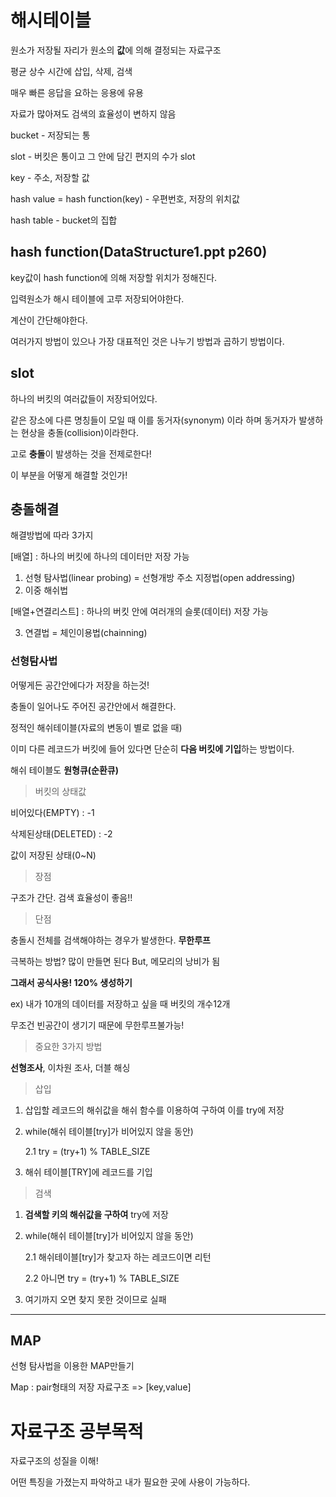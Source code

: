 # 해시테이블



원소가 저장될 자리가 원소의 **값**에 의해 결정되는 자료구조

평균 상수 시간에 삽입, 삭제, 검색

매우 빠른 응답을 요하는 응용에 유용

자료가 많아져도 검색의 효율성이 변하지 않음



bucket - 저장되는 통

slot - 버킷은 통이고 그 안에 담긴 편지의 수가 slot

key - 주소, 저장할 값

hash value = hash function(key) - 우편번호, 저장의 위치값

hash table - bucket의 집합



## hash function(DataStructure1.ppt p260)

key값이 hash function에 의해 저장할 위치가 정해진다.

입력원소가 해시 테이블에 고루 저장되어야한다. 

계산이 간단해야한다.

여러가지 방법이 있으나 가장 대표적인 것은 나누기 방법과 곱하기 방법이다.



## slot

하나의 버킷의 여러값들이 저장되어있다.

같은 장소에 다른 명칭들이 모일 때 이를 동거자(synonym) 이라 하며 동거자가 발생하는 현상을 충돌(collision)이라한다.

고로 **충돌**이 발생하는 것을 전제로한다!

이 부분을 어떻게 해결할 것인가!





## 충돌해결

해결방법에 따라 3가지

[배열] : 하나의 버킷에 하나의 데이터만 저장 가능

1. 선형 탐사법(linear probing) = 선형개방 주소 지정법(open addressing)
2. 이중 해쉬법

[배열+연결리스트] : 하나의 버킷 안에 여러개의 슬롯(데이터) 저장 가능

3. 연결법 = 체인이용법(chainning)





### 선형탐사법

어떻게든 공간안에다가 저장을 하는것!

충돌이 일어나도 주어진 공간안에서 해결한다.

정적인 해쉬테이블(자료의 변동이 별로 없을 때)

이미 다른 레코드가 버킷에 들어 있다면 단순히 **다음 버킷에 기입**하는 방법이다.

해쉬 테이블도 **원형큐(순환큐)**

> 버킷의 상태값

비어있다(EMPTY) : -1

삭제된상태(DELETED) : -2

값이 저장된 상태(0~N)



> 장점

구조가 간단.  검색 효율성이 좋음!!

> 단점

충돌시 전체를 검색해야하는 경우가 발생한다. **무한루프**

극복하는 방법? 많이 만들면 된다 But, 메모리의 낭비가 됨

**그래서 공식사용! 120% 생성하기**

ex) 내가 10개의 데이터를 저장하고 싶을 때 버킷의 개수12개

무조건 빈공간이 생기기 때문에 무한루프불가능!



> 중요한 3가지 방법

**선형조사**, 이차원 조사, 더블 해싱



> 삽입

1. 삽입할 레코드의 해쉬값을 해쉬 함수를 이용하여 구하여 이를 try에 저장

2. while(해쉬 테이블[try]가 비어있지 않을 동안)

     2.1 try = (try+1) % TABLE_SIZE

3. 해쉬 테이블[TRY]에 레코드를 기입



> 검색

1. **검색할 키의 해쉬값을 구하여** try에 저장

2. while(해쉬 테이블[try]가 비어있지 않을 동안)

   2.1 해쉬테이블[try]가 찾고자 하는 레코드이면 리턴

    2.2 아니면 try = (try+1) % TABLE_SIZE

3. 여기까지 오면 찾지 못한 것이므로 실패



-------

## MAP

선형 탐사법을 이용한 MAP만들기

Map : pair형태의 저장 자료구조 => [key,value]





# 자료구조 공부목적

자료구조의 성질을 이해!

어떤 특징을 가졌는지 파악하고 내가 필요한 곳에 사용이 가능하다.

